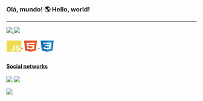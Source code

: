 ### Olá, mundo! 🌎 Hello, world!
---
<div>
  <a href="https://github.com/Matheusblz">
  <img height="180em" src="https://github-readme-stats.vercel.app/api?username=matheusblz&show_icons=true&theme=dark&include_all_commits=true&count_private=true"/>
  <img height="180em" src="https://github-readme-stats.vercel.app/api/top-langs/?username=matheusblz&layout=compact&langs_count=7&theme=dark"/>
</div>
  
<div style="display: inline_block"><br>
  <img align="center"  height="30" width="40" src="https://raw.githubusercontent.com/devicons/devicon/master/icons/javascript/javascript-plain.svg">
  <img align="center"  height="30" width="40" src="https://raw.githubusercontent.com/devicons/devicon/master/icons/html5/html5-original.svg">
  <img align="center"  height="30" width="40" src="https://raw.githubusercontent.com/devicons/devicon/master/icons/css3/css3-original.svg">
</div>
  
  ##
  <div>
    
  #### Social networks
  <a href="https://www.facebook.com/hederblz/" target="_blank"><img src="https://img.shields.io/badge/Facebook-1877F2?style=for-the-badge&logo=facebook&logoColor=white" target="_blank"></a>
  <a href="https://www.instagram.com/hederblz/" target="_blank"><img src="https://img.shields.io/badge/Instagram-E4405F?style=for-the-badge&logo=instagram&logoColor=white" target="_blank"></a>
  </div>
 <div>
<img height="300em" src="https://user-images.githubusercontent.com/80870189/114123258-52810380-98c8-11eb-9e83-e681f55b6d3e.gif"/>
 </div>


<!--
**Matheusblz/Matheusblz** is a ✨ _special_ ✨ repository because its `README.md` (this file) appears on your GitHub profile.

Here are some ideas to get you started:

- 🔭 I’m currently working on ...
- 🌱 I’m currently learning ...
- 👯 I’m looking to collaborate on ...
- 🤔 I’m looking for help with ...
- 💬 Ask me about ...
- 📫 How to reach me: ...
- 😄 Pronouns: ...
- ⚡ Fun fact: ...
-->

